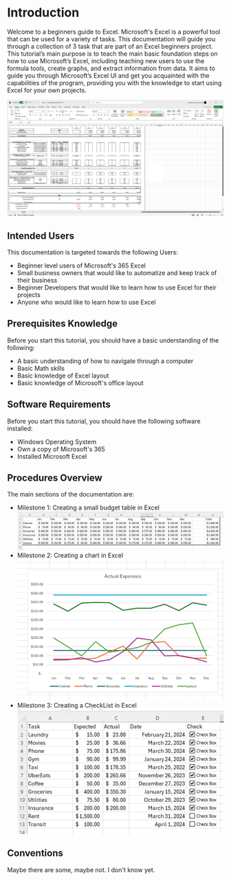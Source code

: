 # Introduction

Welcome to a beginners guide to Excel. Microsoft's Excel is a powerful tool that can be used for a variety of tasks. This documentation will guide you through a collection of 3 task that are part of an Excel beginners project. This tutorial’s main purpose is to teach the main basic foundation steps on how to use Microsoft’s Excel, including teaching new users to use the formula tools, create graphs, and extract information from data. It aims to guide you through Microsoft’s Excel UI and get you acquainted with the capabilities of the program, providing you with the knowledge to start using Excel for your own projects.

![Excel Image](Assets/Index/Index1.png)

## Intended Users

This documentation is targeted towards the following Users:

* Beginner level users of Microsoft's 365 Excel
* Small business owners that would like to automatize and keep track of their business
* Beginner Developers that would like to learn how to use Excel for their projects
* Anyone who would like to learn how to use Excel

## Prerequisites Knowledge

Before you start this tutorial, you should have a basic understanding of the following:

* A basic understanding of how to navigate through a computer
* Basic Math skills
* Basic knowledge of Excel layout
* Basic knowledge of Microsoft's office layout

## Software Requirements

Before you start this tutorial, you should have the following software installed:

* Windows Operating System
* Own a copy of Microsoft's 365
* Installed Microsoft Excel

## Procedures Overview

The main sections of the documentation are:

* Milestone 1: Creating a small budget table in Excel ![Budget](Assets/Index/Index2.png)
* Milestone 2: Creating a chart in Excel ![Chart](Assets/Index/Index3.png)
* Milestone 3: Creating a CheckList in Excel ![CheckList](Assets/Index/Index4.png)

## Conventions

Maybe there are some, maybe not. I don't know yet.